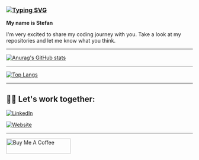 ### [![Typing SVG](https://readme-typing-svg.demolab.com?font=Fira+Code&pause=1000&color=38F74F&width=435&lines=Hi+there!+It's+great+to+see+you👋)](https://git.io/typing-svg)


**My name is Stefan**

I'm very excited to share my coding journey with you. Take a look at my repositories and let me know what you think.

---


[![Anurag's GitHub stats](https://github-readme-stats.vercel.app/api?username=stefanshipinkoski&show_icons=true&theme=dracula)](https://github.com/stefanshipinkoski/github-readme-stats)


---
[![Top Langs](https://github-readme-stats.vercel.app/api/top-langs/?username=stefanshipinkoski)](https://github.com/stefanshipinkoski/github-readme-stats)

---
## 🤝🏻 Let's work together:
[![LinkedIn](https://img.shields.io/badge/LinkedIn-0077B5?style=for-the-badge&logo=linkedin&logoColor=white)](https://www.linkedin.com/in/stefanshipinkoski/)

[![Website](https://img.shields.io/badge/Website-1E8B9F?style=for-the-badge&logo=web&logoColor=white)](https://stefanshipinkoski.pythonanywhere.com)

---

<a href="https://www.buymeacoffee.com/shipinkoskistef" target="_blank"><img src="https://cdn.buymeacoffee.com/buttons/default-orange.png" alt="Buy Me A Coffee" height="41" width="174"></a>

<!--

Here are some ideas to get you started:

- 🔭 I’m currently working on ...
- 🌱 I’m currently learning ...
- 👯 I’m looking to collaborate on ...
- 🤔 I’m looking for help with ...
- 💬 Ask me about ...
- 📫 How to reach me: ...
- 😄 Pronouns: ...
- ⚡ Fun fact: ...
-->
